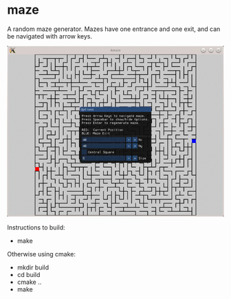# maze
A random maze generator.
Mazes have one entrance and one exit, and can be navigated with arrow keys.

![](demo.gif)

Instructions to build:
- make

Otherwise using cmake:
- mkdir build
- cd build
- cmake ..
- make

